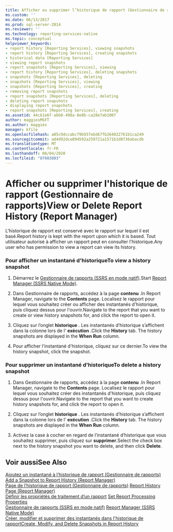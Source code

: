 ```yaml
---
title: Afficher ou supprimer l’historique de rapport (Gestionnaire de rapports) | Microsoft Docs
ms.custom: ''
ms.date: 06/13/2017
ms.prod: sql-server-2014
ms.reviewer: ''
ms.technology: reporting-services-native
ms.topic: conceptual
helpviewer_keywords:
- report history [Reporting Services], viewing snapshots
- report history [Reporting Services], creating snapshots
- historical data [Reporting Services]
- viewing report snapshots
- report snapshots [Reporting Services], viewing
- report history [Reporting Services], deleting snapshots
- snapshots [Reporting Services], deleting
- snapshots [Reporting Services], viewing
- snapshots [Reporting Services], creating
- removing report snapshots
- report snapshots [Reporting Services], deleting
- deleting report snapshots
- displaying report snapshots
- report snapshots [Reporting Services], creating
ms.assetid: 44cb1e6f-a6b8-498a-8e8b-ca28e7ab1007
author: maggiesMSFT
ms.author: maggies
manager: kfile
ms.openlocfilehash: a05c9dccabcf9b937ebd67fb264022761b1ca249
ms.sourcegitcommit: ad4d92dce894592a259721a1571b1d8736abacdb
ms.translationtype: MT
ms.contentlocale: fr-FR
ms.lasthandoff: 08/04/2020
ms.locfileid: "87603803"
---
```

# <a name="view-or-delete-report-history-report-manager"></a><span data-ttu-id="c98f7-102">Afficher ou supprimer l'historique de rapport (Gestionnaire de rapports)</span><span class="sxs-lookup"><span data-stu-id="c98f7-102">View or Delete Report History (Report Manager)</span></span>
  <span data-ttu-id="c98f7-103">L'historique de rapport est conservé avec le rapport sur lequel il est basé.</span><span class="sxs-lookup"><span data-stu-id="c98f7-103">Report history is kept with the report upon which it is based.</span></span> <span data-ttu-id="c98f7-104">Tout utilisateur autorisé à afficher un rapport peut en consulter l'historique.</span><span class="sxs-lookup"><span data-stu-id="c98f7-104">Any user who has permission to view a report can view its history.</span></span>  
  
### <a name="to-view-a-history-snapshot"></a><span data-ttu-id="c98f7-105">Pour afficher un instantané d'historique</span><span class="sxs-lookup"><span data-stu-id="c98f7-105">To view a history snapshot</span></span>  
  
1.  <span data-ttu-id="c98f7-106">Démarrez le [Gestionnaire de rapports &#40;SSRS en mode natif&#41;](../../2014/reporting-services/report-manager-ssrs-native-mode.md).</span><span class="sxs-lookup"><span data-stu-id="c98f7-106">Start [Report Manager  &#40;SSRS Native Mode&#41;](../../2014/reporting-services/report-manager-ssrs-native-mode.md).</span></span>  
  
2.  <span data-ttu-id="c98f7-107">Dans Gestionnaire de rapports, accédez à la page **contenu** .</span><span class="sxs-lookup"><span data-stu-id="c98f7-107">In Report Manager, navigate to the **Contents** page.</span></span> <span data-ttu-id="c98f7-108">Localisez le rapport pour lequel vous souhaitez créer ou afficher des instantanés d'historique, puis cliquez dessus pour l'ouvrir.</span><span class="sxs-lookup"><span data-stu-id="c98f7-108">Navigate to the report that you want to create or view history snapshots for, and click the report to open it.</span></span>  
  
3.  <span data-ttu-id="c98f7-109">Cliquez sur l’onglet **historique** . Les instantanés d’historique s’affichent dans la colonne lors de l' **exécution** .</span><span class="sxs-lookup"><span data-stu-id="c98f7-109">Click the **History** tab. The history snapshots are displayed in the **When Run** column.</span></span>  
  
4.  <span data-ttu-id="c98f7-110">Pour afficher l'instantané d'historique, cliquez sur ce dernier.</span><span class="sxs-lookup"><span data-stu-id="c98f7-110">To view the history snapshot, click the snapshot.</span></span>  
  
### <a name="to-delete-a-history-snapshot"></a><span data-ttu-id="c98f7-111">Pour supprimer un instantané d'historique</span><span class="sxs-lookup"><span data-stu-id="c98f7-111">To delete a history snapshot</span></span>  
  
1.  <span data-ttu-id="c98f7-112">Dans Gestionnaire de rapports, accédez à la page **contenu** .</span><span class="sxs-lookup"><span data-stu-id="c98f7-112">In Report Manager, navigate to the **Contents** page.</span></span> <span data-ttu-id="c98f7-113">Localisez le rapport pour lequel vous souhaitez créer des instantanés d'historique, puis cliquez dessus pour l'ouvrir.</span><span class="sxs-lookup"><span data-stu-id="c98f7-113">Navigate to the report that you want to create history snapshots for, and click the report to open it.</span></span>  
  
2.  <span data-ttu-id="c98f7-114">Cliquez sur l’onglet **historique** . Les instantanés d’historique s’affichent dans la colonne lors de l' **exécution** .</span><span class="sxs-lookup"><span data-stu-id="c98f7-114">Click the **History** tab. The history snapshots are displayed in the **When Run** column.</span></span>  
  
3.  <span data-ttu-id="c98f7-115">Activez la case à cocher en regard de l’instantané d’historique que vous souhaitez supprimer, puis cliquez sur **supprimer**.</span><span class="sxs-lookup"><span data-stu-id="c98f7-115">Select the check box next to the history snapshot you want to delete, and then click **Delete**.</span></span>  
  
## <a name="see-also"></a><span data-ttu-id="c98f7-116">Voir aussi</span><span class="sxs-lookup"><span data-stu-id="c98f7-116">See Also</span></span>  
 <span data-ttu-id="c98f7-117">[Ajoutez un instantané à l’historique de rapport &#40;Gestionnaire de rapports&#41;](report-server/add-a-snapshot-to-report-history-report-manager.md) </span><span class="sxs-lookup"><span data-stu-id="c98f7-117">[Add a Snapshot to Report History &#40;Report Manager&#41;](report-server/add-a-snapshot-to-report-history-report-manager.md) </span></span>  
 <span data-ttu-id="c98f7-118">[Page de l’historique de rapport &#40;Gestionnaire de rapports&#41;](../../2014/reporting-services/report-history-page-report-manager.md) </span><span class="sxs-lookup"><span data-stu-id="c98f7-118">[Report History Page &#40;Report Manager&#41;](../../2014/reporting-services/report-history-page-report-manager.md) </span></span>  
 <span data-ttu-id="c98f7-119">[Définir les propriétés de traitement d’un rapport](report-server/set-report-processing-properties.md) </span><span class="sxs-lookup"><span data-stu-id="c98f7-119">[Set Report Processing Properties](report-server/set-report-processing-properties.md) </span></span>  
 <span data-ttu-id="c98f7-120">[Gestionnaire de rapports &#40;SSRS en mode natif&#41;](../../2014/reporting-services/report-manager-ssrs-native-mode.md) </span><span class="sxs-lookup"><span data-stu-id="c98f7-120">[Report Manager  &#40;SSRS Native Mode&#41;](../../2014/reporting-services/report-manager-ssrs-native-mode.md) </span></span>  
 [<span data-ttu-id="c98f7-121">Créer, modifier et supprimer des instantanés dans l'historique de rapport</span><span class="sxs-lookup"><span data-stu-id="c98f7-121">Create, Modify, and Delete Snapshots in Report History</span></span>](report-server/create-modify-and-delete-snapshots-in-report-history.md)  
  
  
